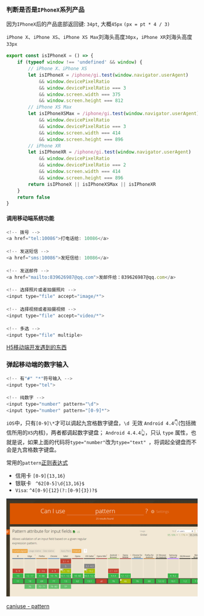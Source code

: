 ### 判断是否是`IPhoneX`系列产品

因为`IPhoneX`后的产品底部返回键: `34pt`, 大概`45px` `(px = pt * 4 / 3)`

`iPhone X`、`iPhone XS`、`iPhone XS Max`刘海头高度`30px`，`iPhone XR`刘海头高度`33px`

```javascript
export const isIPhoneX = () => {
    if (typeof window !== 'undefined' && window) {
        // iPhone X、iPhone XS
        let isIPhoneX = /iphone/gi.test(window.navigator.userAgent)
            && window.devicePixelRatio
            && window.devicePixelRatio === 3
            && window.screen.width === 375
            && window.screen.height === 812
        // iPhone XS Max
        let isIPhoneXSMax = /iphone/gi.test(window.navigator.userAgent)
            && window.devicePixelRatio
            && window.devicePixelRatio === 3
            && window.screen.width === 414
            && window.screen.height === 896
        // iPhone XR
        let isIPhoneXR = /iphone/gi.test(window.navigator.userAgent)
            && window.devicePixelRatio
            && window.devicePixelRatio === 2
            && window.screen.width === 414
            && window.screen.height === 896
        return isIPhoneX || isIPhoneXSMax || isIPhoneXR
    }
    return false
}

```

#### 调用移动端系统功能

```javascript
<!-- 拨号 -->
<a href="tel:10086">打电话给: 10086</a>

<!-- 发送短信 -->
<a href="sms:10086">发短信给: 10086</a>

<!-- 发送邮件 -->
<a href="mailto:839626987@qq.com">发邮件给：839626987@qq.com</a>

<!-- 选择照片或者拍摄照片 -->
<input type="file" accept="image/*">

<!-- 选择视频或者拍摄视频 -->
<input type="file" accept="video/*">

<!-- 多选 -->
<input type="file" multiple>
```

[H5移动端开发遇到的东西](https://juejin.im/post/5d6e1899e51d453b1e478b29)

### 弹起移动端的数字输入

```javascript
<!-- 有"#" "*"符号输入 -->
<input type="tel">

<!-- 纯数字 -->
<input type="number" pattern="\d"> 
<input type="number" pattern="[0-9]*">  
```

`iOS`中，只有`[0-9]\*`才可以调起九宫格数字键盘，`\d `无效
`Android 4.4`👇(包括微信所用的`X5`内核)，两者都调起数字键盘；
`Android 4.4.4`👆，只认 `type` 属性，也就是说，如果上面的代码将` type="number" `改为`type="text" `，将调起全键盘而不会是九宫格数字键盘。

常用的`pattern`[正则表达式](notes/HTML-CSS-Javascript/regular_expression/common_reg_exps.md)

- 信用卡  `[0-9]{13,16}`
- 银联卡 ` ^62[0-5]\d{13,16}$`
- `Visa`: `^4[0-9]{12}(?:[0-9]{3})?$`

![caniuse-pattern](./images/caniuse-pattern.png)

[caniuse - pattern](https://caniuse.com/#search=pattern)